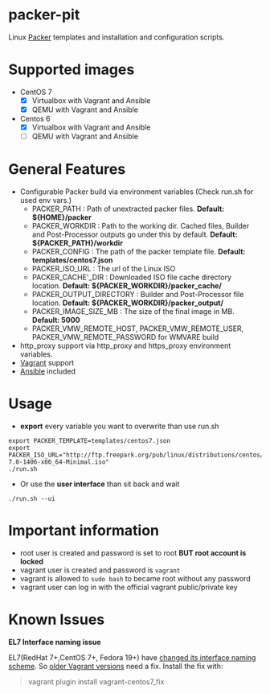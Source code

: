 packer-pit
==========

Linux [Packer](http://www.packer.io) templates and installation and configuration scripts.

# Supported images
- CentOS 7 
  - [x] Virtualbox with Vagrant and Ansible
  - [x] QEMU with Vagrant and Ansible
- Centos 6
  - [x] Virtualbox with Vagrant and Ansible
  - [ ] QEMU with Vagrant and Ansible

# General Features
* Configurable Packer build via environment variables (Check run.sh for used env vars.)
  * PACKER\_PATH : Path of unextracted packer files. **Default: ${HOME}/packer**
  * PACKER\_WORKDIR : Path to the working dir. Cached files, Builder and Post-Processor outputs go under this by default. **Default: ${PACKER_PATH}/workdir**
  * PACKER\_CONFIG : The path of the packer template file. **Default: templates/centos7.json**
  * PACKER\_ISO_URL : The url of the Linux ISO
  * PACKER\_CACHE'_DIR : Downloaded ISO file cache directory location. **Default: ${PACKER_WORKDIR}/packer_cache/**
  * PACKER\_OUTPUT\_DIRECTORY : Builder and Post-Processor file location. **Default: ${PACKER_WORKDIR}/packer_output/**
  * PACKER\_IMAGE\_SIZE\_MB : The size of the final image in MB. **Default: 5000**
  * PACKER_VMW_REMOTE_HOST, PACKER_VMW_REMOTE_USER, PACKER_VMW_REMOTE_PASSWORD for WMVARE build
* http_proxy support via http_proxy and https_proxy environment variables.
* [Vagrant](http://www.vagrantup.com) support
* [Ansible](http://www.ansible.com) included

# Usage

* **export** every variable you want to overwrite than use run.sh

```
export PACKER_TEMPLATE=templates/centos7.json
export PACKER_ISO_URL="http://ftp.freepark.org/pub/linux/distributions/centos/7/isos/x86_64/CentOS-7.0-1406-x86_64-Minimal.iso"
./run.sh
```

* Or use the **user interface** than sit back and wait
```
./run.sh --ui
```
# Important information

* root user is created and password is set to root **BUT root account is locked**
* vagrant user is created and password is ```vagrant```
* vagrant is allowed to ```sudo bash``` to became root without any password
* vagrant user can log in with the official vagrant public/private key

# Known Issues

**EL7 Interface naming issue**

EL7(RedHat 7+,CentOS 7+, Fedora 19+) have [changed its interface naming scheme](http://www.freedesktop.org/wiki/Software/systemd/PredictableNetworkInterfaceNames/). So [older Vagrant versions](https://github.com/mitchellh/vagrant/pull/4195) need a fix.
Install the fix with:
> vagrant plugin install vagrant-centos7_fix

